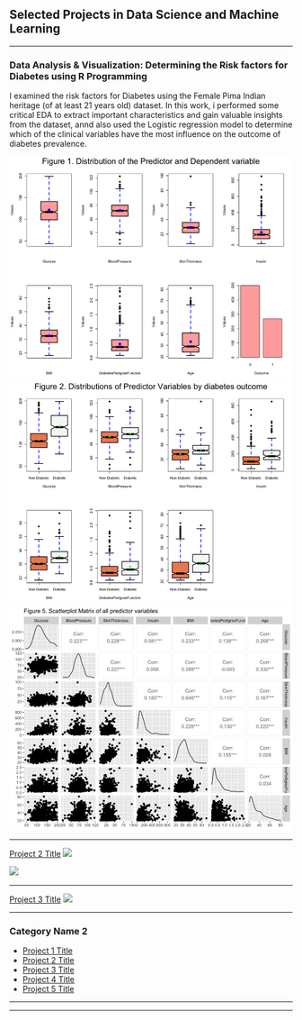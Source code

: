 ## Selected Projects in Data Science and Machine Learning

---

### Data Analysis & Visualization: Determining the Risk factors for Diabetes using R Programming
I examined the risk factors for Diabetes using the Female Pima Indian heritage (of at least 21 years old) dataset.
In this work, i performed some critical EDA to extract important characteristics and gain valuable insights from the dataset, annd also used the Logistic regression model to determine which of the clinical variables have the most influence on the outcome of diabetes prevalence.

<img src="images/Pima Indian Dataset Fig 1a.jpg?raw=true"/>

<img src="images/Pima Indian Dataset Fig 2a.jpg?raw=true"/>

<img src="images/Pima Indian Dataset Fig 5a.jpg?raw=true"/>

---
[Project 2 Title](/pdf/sample_presentation.pdf)
<img src="images/dummy_thumbnail.jpg?raw=true"/>

[![](https://img.shields.io/badge/R-9cf?logo=R)](#)

---
[Project 3 Title](http://example.com/)
<img src="images/dummy_thumbnail.jpg?raw=true"/>

---

### Category Name 2

- [Project 1 Title](http://example.com/)
- [Project 2 Title](http://example.com/)
- [Project 3 Title](http://example.com/)
- [Project 4 Title](http://example.com/)
- [Project 5 Title](http://example.com/)

---




---
<!-- Remove above link if you don't want to attibute -->
